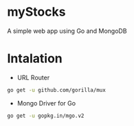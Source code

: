 # myStocks

A simple web app using Go and MongoDB


# Intalation

- URL Router
```bash
go get -u github.com/gorilla/mux
```

- Mongo Driver for Go
```bash
go get -u gopkg.in/mgo.v2
```